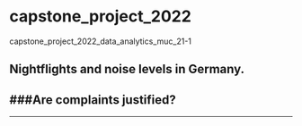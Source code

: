 # capstone_project_2022
capstone_project_2022_data_analytics_muc_21-1
## Nightflights and noise levels in Germany.
###Are complaints justified?
--- 


---
<br><br><br>
